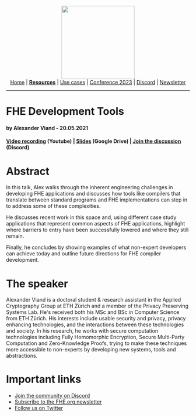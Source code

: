 <!-- Main header navigation -->
<p align="center">
  <img width="200" src="https://user-images.githubusercontent.com/5758427/180978488-db825482-5a58-4c7c-9589-c494a6f0be04.png"><br/>
  <a href="https://fhe-org.github.io">Home</a> | <a href="https://fhe-org.github.io/fhe-resources"><b>Resources</b></a> | <a href="https://fhe-org.github.io/fhe-use-cases">Use cases</a> | <a href="https://fhe-org.github.io/conferences/conference-2023/home">Conference 2023</a> | <a href="https://discord.fhe.org">Discord</a> | <a href="https://fheorg.substack.com">Newsletter</a> 
</p>
<hr/>
<!-- /Main header navigation -->

# FHE Development Tools
#### by Alexander Viand - 20.05.2021

#### <a href="https://www.youtube.com/watch?v=G8idc7koqWs">Video recording</a> (Youtube) | <a href="https://cdn.fhe.org/slides/fhe_tools_slides_alex_viand.pdf">Slides</a> (Google Drive) | <a href="https://discord.fhe.org">Join the discussion</a> (Discord)

# Abstract
In this talk, Alex walks through the inherent engineering challenges in developing FHE applications and discusses how tools like compilers that translate between standard programs and FHE implementations can step in to address some of these complexities.

He discusses recent work in this space and, using different case study applications that represent common aspects of FHE applications, highlight where barriers to entry have been successfully lowered and where they still remain.

Finally, he concludes by showing examples of what non-expert developers can achieve today and outline future directions for FHE compiler development.

# The speaker
Alexander Viand is a doctoral student & research assistant in the Applied Cryptography Group at ETH Zürich and a member of the Privacy Preserving Systems Lab. He's received both his MSc and BSc in Computer Science from ETH Zürich. His interests include usable security and privacy, privacy enhancing technologies, and the interactions between these technologies and society. In his research, he works with secure computation technologies including Fully Homomorphic Encryption, Secure Multi-Party Computation and Zero-Knowledge Proofs, trying to make these techniques more accessible to non-experts by developing new systems, tools and abstractions.

# Important links
- <a href="https://discord.fhe.org">Join the community on Discord</a>
- <a href="https://fheorg.substack.com">Subscribe to the FHE.org newsletter</a>
- <a href="https://twitter.com/fhe_org">Follow us on Twitter</a>

